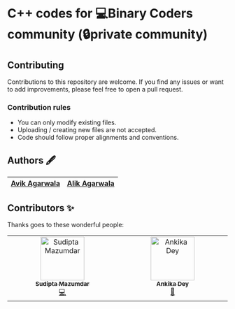 # C++ codes for 💻Binary Coders community (🔒private community)

## Contributing
Contributions to this repository are welcome. If you find any issues or want to add improvements, please feel free to open a pull request.

### Contribution rules
- You can only modify existing files.
- Uploading / creating new files are not accepted.
- Code should follow proper alignments and conventions.

## Authors 🖋️
| [Avik Agarwala](https://github.com/AvikAgarwala) | [Alik Agarwala](https://github.com/Alik-Agarwala) |
|---|---|

## Contributors ✨

Thanks goes to these wonderful people:

<!-- ALL-CONTRIBUTORS-LIST:START - Do not remove or modify this section -->
<!-- prettier-ignore-start -->
<!-- markdownlint-disable -->
<table>
  <tbody>
    <tr>
      <td align="center" valign="top" width="14.28%"><a href="https://github.com/sudiptamazumdar"><img src="https://avatars.githubusercontent.com/u/139207924?v=4?s=100" width="100px;" alt="Sudipta Mazumdar"/><br /><sub><b>Sudipta Mazumdar</b></sub></a><br /><a href="https://github.com/AvikAgarwala/C-Plus-Plus-Binary-Coders/commits?author=sudiptamazumdar" title="Code">💻</a></td>
      <td align="center" valign="top" width="14.28%"><a href="https://github.com/ankikadey"><img src="https://avatars.githubusercontent.com/u/98796194?v=4?s=100" width="100px;" alt="Ankika Dey"/><br /><sub><b>Ankika Dey</b></sub></a><br /><a href="#design-ankikadey" title="Design">🎨</a></td>
    </tr>
  </tbody>
</table>

<!-- markdownlint-restore -->
<!-- prettier-ignore-end -->

<!-- ALL-CONTRIBUTORS-LIST:END -->
